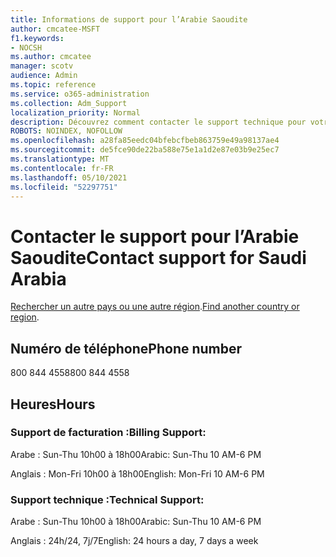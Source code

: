 ```yaml
---
title: Informations de support pour l’Arabie Saoudite
author: cmcatee-MSFT
f1.keywords:
- NOCSH
ms.author: cmcatee
manager: scotv
audience: Admin
ms.topic: reference
ms.service: o365-administration
ms.collection: Adm_Support
localization_priority: Normal
description: Découvrez comment contacter le support technique pour votre pays ou région.
ROBOTS: NOINDEX, NOFOLLOW
ms.openlocfilehash: a28fa85eedc04bfebcfbeb863759e49a98137ae4
ms.sourcegitcommit: de5fce90de22ba588e75e1a1d2e87e03b9e25ec7
ms.translationtype: MT
ms.contentlocale: fr-FR
ms.lasthandoff: 05/10/2021
ms.locfileid: "52297751"
---
```

# <a name="contact-support-for-saudi-arabia"></a><span data-ttu-id="ae0dd-103">Contacter le support pour l’Arabie Saoudite</span><span class="sxs-lookup"><span data-stu-id="ae0dd-103">Contact support for Saudi Arabia</span></span>

<span data-ttu-id="ae0dd-104">[Rechercher un autre pays ou une autre région](../../business-video/get-help-support.md).</span><span class="sxs-lookup"><span data-stu-id="ae0dd-104">[Find another country or region](../../business-video/get-help-support.md).</span></span>

## <a name="phone-number"></a><span data-ttu-id="ae0dd-105">Numéro de téléphone</span><span class="sxs-lookup"><span data-stu-id="ae0dd-105">Phone number</span></span>
<span data-ttu-id="ae0dd-106">800 844 4558</span><span class="sxs-lookup"><span data-stu-id="ae0dd-106">800 844 4558</span></span>

## <a name="hours"></a><span data-ttu-id="ae0dd-107">Heures</span><span class="sxs-lookup"><span data-stu-id="ae0dd-107">Hours</span></span>
### <a name="billing-support"></a><span data-ttu-id="ae0dd-108">Support de facturation :</span><span class="sxs-lookup"><span data-stu-id="ae0dd-108">Billing Support:</span></span>

<span data-ttu-id="ae0dd-109">Arabe : Sun-Thu 10h00 à 18h00</span><span class="sxs-lookup"><span data-stu-id="ae0dd-109">Arabic: Sun-Thu 10 AM-6 PM</span></span>

<span data-ttu-id="ae0dd-110">Anglais : Mon-Fri 10h00 à 18h00</span><span class="sxs-lookup"><span data-stu-id="ae0dd-110">English: Mon-Fri 10 AM-6 PM</span></span>

### <a name="technical-support"></a><span data-ttu-id="ae0dd-111">Support technique :</span><span class="sxs-lookup"><span data-stu-id="ae0dd-111">Technical Support:</span></span>

<span data-ttu-id="ae0dd-112">Arabe : Sun-Thu 10h00 à 18h00</span><span class="sxs-lookup"><span data-stu-id="ae0dd-112">Arabic: Sun-Thu 10 AM-6 PM</span></span>

<span data-ttu-id="ae0dd-113">Anglais : 24h/24, 7j/7</span><span class="sxs-lookup"><span data-stu-id="ae0dd-113">English: 24 hours a day, 7 days a week</span></span>
